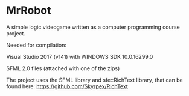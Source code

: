 # MrRobot
A simple logic videogame written as a computer programming course project.

Needed for compilation:

Visual Studio 2017 (v141) with WINDOWS SDK 10.0.16299.0

SFML 2.0 files (attached with one of the zips)

The project uses the SFML library and sfe::RichText library, that can be found here: https://github.com/Skyrpex/RichText
